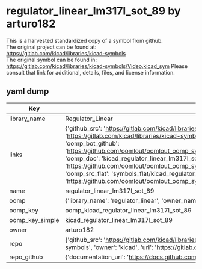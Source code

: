 # regulator_linear_lm317l_sot_89 by arturo182  
This is a harvested standardized copy of a symbol from github.  
The original project can be found at:  
https://gitlab.com/kicad/libraries/kicad-symbols  
The original symbol can be found in:
https://gitlab.com/kicad/libraries/kicad-symbols/Video.kicad_sym
Please consult that link for additional, details, files, and license information.  
## yaml dump  
| Key | Value |  
| --- | --- |  
| library_name | Regulator_Linear |  
| links | {'github_src': 'https://gitlab.com/kicad/libraries/kicad-symbols/Video.kicad_sym', 'github_src_repo': 'https://gitlab.com/kicad/libraries/kicad-symbols', 'oomp_bot': 'kicad_regulator_linear_lm317l_sot_89/working', 'oomp_bot_github': 'https://github.com/oomlout/oomlout_oomp_symbol_bot/tree/main/kicad_regulator_linear_lm317l_sot_89/working', 'oomp_doc': 'kicad_regulator_linear_lm317l_sot_89/working', 'oomp_doc_github': 'https://github.com/oomlout/oomlout_oomp_symbol_doc/tree/main/kicad_regulator_linear_lm317l_sot_89/working', 'oomp_src_flat': 'symbols_flat/kicad_regulator_linear_lm317l_sot_89/working', 'oomp_src_flat_github': 'https://github.com/oomlout/oomlout_oomp_symbol_src/tree/main/kicad_regulator_linear_lm317l_sot_89/working'} |  
| name | regulator_linear_lm317l_sot_89 |  
| oomp | {'library_name': 'regulator_linear', 'owner_name': 'kicad', 'symbol_name': 'regulator_linear_lm317l_sot_89'} |  
| oomp_key | oomp_kicad_regulator_linear_lm317l_sot_89 |  
| oomp_key_simple | kicad_regulator_linear_lm317l_sot_89 |  
| owner | arturo182 |  
| repo | {'github_src': 'https://gitlab.com/kicad/libraries/kicad-symbols/Video.kicad_sym', 'name': 'libraries/kicad-symbols', 'owner': 'kicad', 'url': 'https://gitlab.com/kicad/libraries/kicad-symbols'} |  
| repo_github | {'documentation_url': 'https://docs.github.com/rest/repos/repos#get-a-repository', 'message': 'Not Found'} |  

